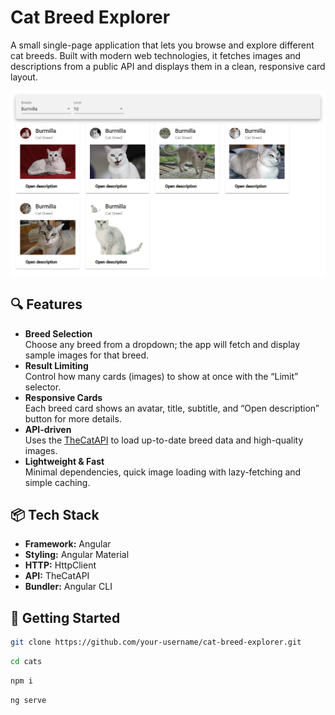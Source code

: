# Cat Breed Explorer

A small single-page application that lets you browse and explore different cat breeds. Built with modern web technologies, it fetches images and descriptions from a public API and displays them in a clean, responsive card layout.

![alt text](image.png)

## 🔍 Features

- **Breed Selection**  
  Choose any breed from a dropdown; the app will fetch and display sample images for that breed.
- **Result Limiting**  
  Control how many cards (images) to show at once with the “Limit” selector.
- **Responsive Cards**  
  Each breed card shows an avatar, title, subtitle, and “Open description” button for more details.
- **API-driven**  
  Uses the [TheCatAPI](https://api.thecatapi.com) to load up-to-date breed data and high-quality images.
- **Lightweight & Fast**  
  Minimal dependencies, quick image loading with lazy-fetching and simple caching.

## 📦 Tech Stack

- **Framework:** Angular
- **Styling:** Angular Material
- **HTTP:** HttpClient
- **API:** TheCatAPI
- **Bundler:** Angular CLI

## 🚀 Getting Started

```bash
git clone https://github.com/your-username/cat-breed-explorer.git
```

```bash
cd cats
```

```bash
npm i
```

```bash
ng serve
```
